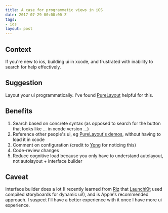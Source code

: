 ```yaml
---
title: A case for programmatic views in iOS
date: 2017-07-29 00:00:00 Z
tags:
- ios
layout: post
---
```


## Context

If you're new to ios, building ui in xcode, and frustrated with inability to search for help effectively.

## Suggestion

Layout your ui programmatically. I've found [PureLayout](https://github.com/PureLayout/PureLayout) helpful for this.

## Benefits

1. Search based on concrete syntax (as opposed to search for the button that looks like ... in xcode version ...)
1. Reference other people's ui, eg [PureLayout's demos](https://github.com/PureLayout/PureLayout/blob/master/PureLayout/Example-iOS/Demos/ALiOSDemo1ViewController.m), without having to load it in xcode
1. Comment on configuration (credit to [Yong](https://twitter.com/ymishere) for noticing this)
1. Code-review changes
1. Reduce cognitive load because you only have to understand autolayout, not autolayout + interface builder

## Caveat

Interface builder does a lot (I recently learned from [Riz](https://github.com/rsattar) that [LaunchKit](https://github.com/rsattar/launchkit-ios/blob/master/LaunchKit/Classes/UI/LKUIManager.m#L87) used compiled storyboards for dynamic ui!), and is Apple's recommended approach.  I suspect I'll have a better experience with it once I have more ui experience.
